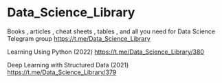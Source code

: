 # Data_Science_Library
Books , articles , cheat sheets , tables , and all you need for Data Science
Telegram group
https://t.me/Data_Science_Library


Learning Using Python (2022)
 https://t.me/Data_Science_Library/380
 
Deep Learning with Structured Data (2021)
https://t.me/Data_Science_Library/379
 

